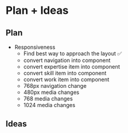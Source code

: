 # Plan + Ideas

## Plan

 - Responsiveness
    - Find best way to approach the layout ✅
    - convert navigation into component
    - convert expertise item into component
    - convert skill item into component
    - convert work item into component
    - 768px navigation change
    - 480px media changes
    - 768 media changes
    - 1024 media changes

## Ideas